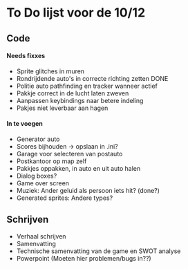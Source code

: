 # To Do lijst voor de 10/12

## Code
#### Needs fixxes
- Sprite glitches in muren
- Rondrijdende auto's in correcte richting zetten DONE
- Politie auto pathfinding en tracker wanneer actief
- Pakkje correct in de lucht laten zweven
- Aanpassen keybindings naar betere indeling
- Pakjes niet leverbaar aan hagen

#### In te voegen
- Generator auto
- Scores bijhouden &rarr; opslaan in .ini?
- Garage voor selecteren van postauto
- Postkantoor op map zelf
- Pakkjes oppakken, in auto en uit auto halen
- Dialog boxes?
- Game over screen
- Muziek: Ander geluid als persoon iets hit? (done?)
- Generated sprites: Andere types?


## Schrijven
- Verhaal schrijven
- Samenvatting
- Technische samenvatting van de game en SWOT analyse
- Powerpoint (Moeten hier problemen/bugs in??)
